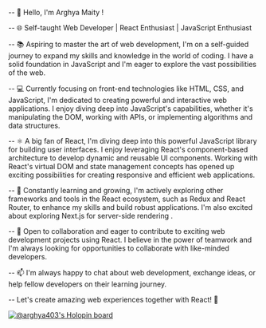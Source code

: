 -- 👋 Hello, I'm Arghya Maity !

-- 🌐 Self-taught Web Developer  | React Enthusiast | JavaScript Enthusiast

-- 📚 Aspiring to master the art of web development, I'm on a self-guided journey to expand my skills and knowledge in the world of coding. I have a solid foundation in JavaScript and I'm eager to explore the vast possibilities of the web.

-- 💻 Currently focusing on front-end technologies like HTML, CSS, and JavaScript, I'm dedicated to creating powerful and interactive web applications. I enjoy diving deep into JavaScript's capabilities, whether it's manipulating the DOM, working with APIs, or implementing algorithms and data structures.

-- ⚛️ A big fan of React, I'm diving deep into this powerful JavaScript library for building user interfaces. I enjoy leveraging React's component-based architecture to develop dynamic and reusable UI components. Working with React's virtual DOM and state management concepts has opened up exciting possibilities for creating responsive and efficient web applications.

-- 🌱 Constantly learning and growing, I'm actively exploring other frameworks and tools in the React ecosystem, such as Redux and React Router, to enhance my skills and build robust applications. I'm also excited about exploring Next.js for server-side rendering .

-- 🤝 Open to collaboration and eager to contribute to exciting web development projects using React. I believe in the power of teamwork and I'm always looking for opportunities to collaborate with like-minded developers.

-- 📫 I'm always happy to chat about web development, exchange ideas, or help fellow developers on their learning journey.

-- Let's create amazing web experiences together with React! 🚀

[![@arghya403's Holopin board](https://holopin.io/api/user/board?user=arghya403)](https://holopin.io/@arghya403)
<!---
Arghya-lab/Arghya-lab is a ✨ special ✨ repository because its `README.md` (this file) appears on your GitHub profile.
You can click the Preview link to take a look at your changes.
--->
